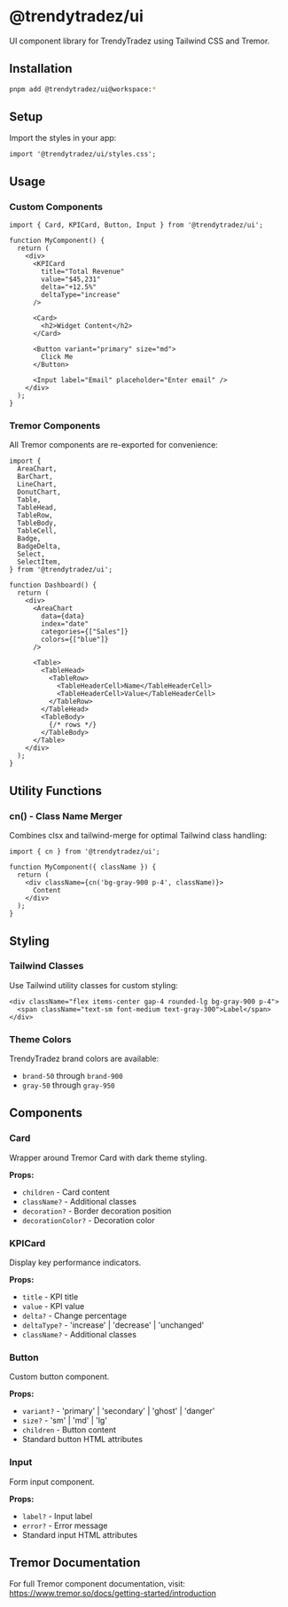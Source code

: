 # @trendytradez/ui

UI component library for TrendyTradez using Tailwind CSS and Tremor.

## Installation

```bash
pnpm add @trendytradez/ui@workspace:*
```

## Setup

Import the styles in your app:

```tsx
import '@trendytradez/ui/styles.css';
```

## Usage

### Custom Components

```tsx
import { Card, KPICard, Button, Input } from '@trendytradez/ui';

function MyComponent() {
  return (
    <div>
      <KPICard
        title="Total Revenue"
        value="$45,231"
        delta="+12.5%"
        deltaType="increase"
      />

      <Card>
        <h2>Widget Content</h2>
      </Card>

      <Button variant="primary" size="md">
        Click Me
      </Button>

      <Input label="Email" placeholder="Enter email" />
    </div>
  );
}
```

### Tremor Components

All Tremor components are re-exported for convenience:

```tsx
import {
  AreaChart,
  BarChart,
  LineChart,
  DonutChart,
  Table,
  TableHead,
  TableRow,
  TableBody,
  TableCell,
  Badge,
  BadgeDelta,
  Select,
  SelectItem,
} from '@trendytradez/ui';

function Dashboard() {
  return (
    <div>
      <AreaChart
        data={data}
        index="date"
        categories={["Sales"]}
        colors={["blue"]}
      />

      <Table>
        <TableHead>
          <TableRow>
            <TableHeaderCell>Name</TableHeaderCell>
            <TableHeaderCell>Value</TableHeaderCell>
          </TableRow>
        </TableHead>
        <TableBody>
          {/* rows */}
        </TableBody>
      </Table>
    </div>
  );
}
```

## Utility Functions

### cn() - Class Name Merger

Combines clsx and tailwind-merge for optimal Tailwind class handling:

```tsx
import { cn } from '@trendytradez/ui';

function MyComponent({ className }) {
  return (
    <div className={cn('bg-gray-900 p-4', className)}>
      Content
    </div>
  );
}
```

## Styling

### Tailwind Classes

Use Tailwind utility classes for custom styling:

```tsx
<div className="flex items-center gap-4 rounded-lg bg-gray-900 p-4">
  <span className="text-sm font-medium text-gray-300">Label</span>
</div>
```

### Theme Colors

TrendyTradez brand colors are available:

- `brand-50` through `brand-900`
- `gray-50` through `gray-950`

## Components

### Card

Wrapper around Tremor Card with dark theme styling.

**Props:**
- `children` - Card content
- `className?` - Additional classes
- `decoration?` - Border decoration position
- `decorationColor?` - Decoration color

### KPICard

Display key performance indicators.

**Props:**
- `title` - KPI title
- `value` - KPI value
- `delta?` - Change percentage
- `deltaType?` - 'increase' | 'decrease' | 'unchanged'
- `className?` - Additional classes

### Button

Custom button component.

**Props:**
- `variant?` - 'primary' | 'secondary' | 'ghost' | 'danger'
- `size?` - 'sm' | 'md' | 'lg'
- `children` - Button content
- Standard button HTML attributes

### Input

Form input component.

**Props:**
- `label?` - Input label
- `error?` - Error message
- Standard input HTML attributes

## Tremor Documentation

For full Tremor component documentation, visit:
https://www.tremor.so/docs/getting-started/introduction
